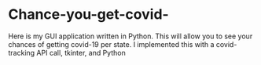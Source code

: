 # Chance-you-get-covid-
Here is my GUI application written in Python. This will allow you to see your chances of getting covid-19 per state. I implemented this with a covid-tracking API call, tkinter, and Python
